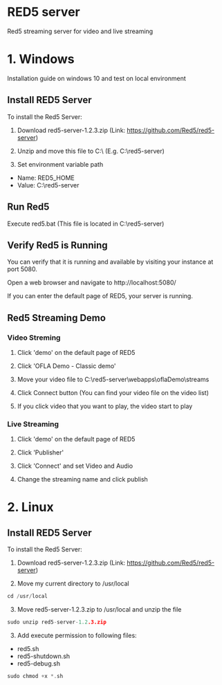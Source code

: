 # RED5 server
Red5 streaming server for video and live streaming

# 1. Windows 
Installation guide on windows 10 and test on local environment 

## Install RED5 Server
To install the Red5 Server:
1. Download red5-server-1.2.3.zip (Link: https://github.com/Red5/red5-server)

2. Unzip and move this file to C:\ (E.g. C:\red5-server)

3. Set environment variable path
- Name: RED5_HOME 
- Value: C:\red5-server

## Run Red5 
Execute red5.bat (This file is located in C:\red5-server)

## Verify Red5 is Running
You can verify that it is running and available by visiting your instance at port 5080.

Open a web browser and navigate to http://localhost:5080/

If you can enter the default page of RED5, your server is running.

## Red5 Streaming Demo
### Video Streming
1. Click 'demo' on the default page of RED5

2. Click 'OFLA Demo - Classic demo'

3. Move your video file to C:\red5-server\webapps\oflaDemo\streams

4. Click Connect button (You can find your video file on the video list)

5. If you click video that you want to play, the video start to play
 
### Live Streaming
1. Click 'demo' on the default page of RED5

2. Click 'Publisher'

3. Click 'Connect' and set Video and Audio

4. Change the streaming name and click publish


# 2. Linux

## Install RED5 Server
To install the Red5 Server:
1. Download red5-server-1.2.3.zip (Link: https://github.com/Red5/red5-server)

2. Move my current directory to /usr/local
```c
cd /usr/local
```

3. Move red5-server-1.2.3.zip to /usr/local and unzip the file
```c
sudo unzip red5-server-1.2.3.zip
```

3. Add execute permission to following files:
- red5.sh
- red5-shutdown.sh
- red5-debug.sh 

```c
sudo chmod +x *.sh
```

